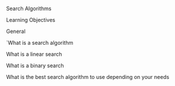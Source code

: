 Search Algorithms

Learning Objectives

General

`What is a search algorithm

What is a linear search

What is a binary search

What is the best search algorithm to use depending on your needs

